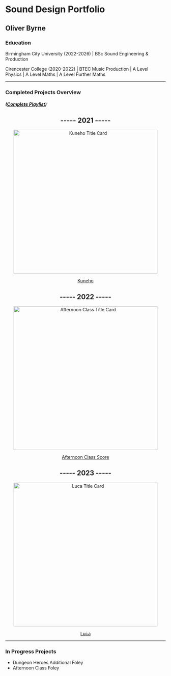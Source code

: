 # Sound Design Portfolio 
## Oliver Byrne

### Education

Birmingham City University (2022-2026) | BSc Sound Engineering & Production 

Cirencester College (2020-2022) | BTEC Music Production | A Level Physics | A Level Maths | A Level Further Maths

---
### Completed Projects Overview
##### ([Complete Playlist](https://www.youtube.com/playlist?list=PLlxiILQYOCxV1kn5FR7rGtZQHTDLpYjz_))
<div align="center">
  
## ----- 2021 -----

</div>
<div align="center">
<img width="452" alt="Kuneho Title Card" src="https://github.com/O-Byrne/O-Byrne.github.io/assets/157286554/22a06e79-87a2-451a-a88f-0f986afc89cf">
</div>
<div align="center">
  
[Kuneho](https://youtu.be/YaH1j3PShas)

</div>
<div align="center">
  
## ----- 2022 -----

</div>
<div align="center">
<img width="452" alt="Afternoon Class Title Card" src="https://github.com/O-Byrne/O-Byrne.github.io/assets/157286554/3976ac6a-d332-4809-9996-446818b872ed">
</div>
<div align="center">
  
[Afternoon Class Score](https://youtu.be/N1Vg7jgv2oc)

</div>
<div align="center">
  
## ----- 2023 -----

</div>
<div align="center">
<img width="452" alt="Luca Title Card" src="https://github.com/O-Byrne/O-Byrne.github.io/assets/157286554/61d765eb-512b-486d-8ff7-b1e45d30a506">
</div>
<div align="center"> 
  
[Luca](https://youtu.be/H_dDbXpgmhc)

</div>

---

### In Progress Projects
- Dungeon Heroes Additional Foley
- Afternoon Class Foley



